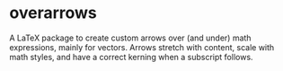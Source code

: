 # overarrows

A LaTeX package to create custom arrows over (and under) math expressions,
mainly for vectors. Arrows stretch with content, scale with math styles, and
have a correct kerning when a subscript follows.
